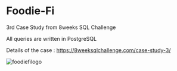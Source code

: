 # Foodie-Fi
3rd Case Study from 8weeks SQL Challenge

All queries are written in PostgreSQL

Details of the case : 
https://8weeksqlchallenge.com/case-study-3/

![foodiefilogo](https://8weeksqlchallenge.com/images/case-study-designs/3.png)
